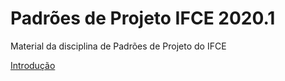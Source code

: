 # Padrões de Projeto IFCE 2020.1
Material da disciplina de Padrões de Projeto do IFCE

[Introdução](/introducao)
